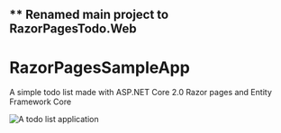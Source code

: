 ## ** Renamed main project to RazorPagesTodo.Web

# RazorPagesSampleApp
A simple todo list made with ASP.NET Core 2.0 Razor pages and Entity Framework Core

![A todo list application](RazorPagesSampleApp.png)
